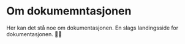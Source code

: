 # Om dokumemntasjonen

Her kan det stå noe om dokumentasjonen. En slags landingsside for dokumentasjonen. 🤩🎉